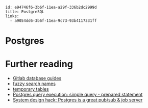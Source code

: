 ```
id: e94746f6-3b6f-11ea-a29f-336b2dc2999d
title: PostgreSQL
links:
  - a9054dd6-3b6f-11ea-9c73-93b4117331ff
```

# Postgres

# Further reading

* [Gitlab database guides][1]
* [fuzzy search names][2]
* [temporary tables][3]
* [Postgres query execution: simple query - prepared statement][4]
* [System design hack: Postgres is a great pub/sub & job server][5]

[1]: https://docs.gitlab.com/ee/development/database/
[2]: https://info.crunchydata.com/blog/fuzzy-name-matching-in-postgresql 
[3]: https://github.com/arkhipov/temporal_tables
[4]: https://dev.to/yugabyte/postgres-query-execution-simple-query-prepared-statement-3kk0
[5]: https://webapp.io/blog/postgres-is-the-answer/
